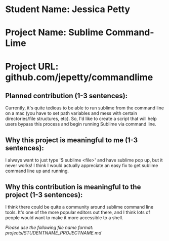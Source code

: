 
# Student Name: Jessica Petty
# Project Name: Sublime Command-Lime
# Project URL: github.com/jepetty/commandlime

## Planned contribution (1-3 sentences):
Currently, it's quite tedious to be able to run sublime from the command line on a mac (you have to set path variables and mess with certain directories/file structures, etc). So, I'd like to create a script that will help users bypass this process and begin running Sublime via command line.

## Why this project is meaningful to me (1-3 sentences):
I always want to just type '$ sublime \<file>' and have sublime pop up, but it never works! I think I would actually appreciate an easy fix to get sublime command line up and running. 

## Why this contribution is meaningful to the project (1-3 sentences):
I think there could be quite a community around sublime command line tools. It's one of the more popular editors out there, and I think lots of people would want to make it more accessible to a shell.

*Please use the following file name format: projects/STUDENTNAME_PROJECTNAME.md*
